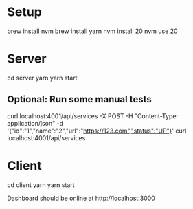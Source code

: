 # Setup
brew install nvm
brew install yarn
nvm install 20
nvm use 20

# Server
cd server
yarn
yarn start


## Optional: Run some manual tests
curl localhost:4001/api/services -X POST -H "Content-Type: application/json" -d '{"id":"1","name":"2","url":"https://123.com","status":"UP"}' 
curl localhost:4001/api/services

# Client
cd client
yarn
yarn start

Dashboard should be online at http://localhost:3000